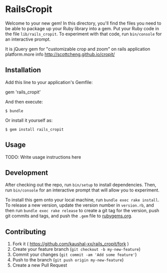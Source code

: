# RailsCropit

Welcome to your new gem! In this directory, you'll find the files you need to be able to package up your Ruby library into a gem. Put your Ruby code in the file `lib/rails_cropit`. To experiment with that code, run `bin/console` for an interactive prompt.

It is jQuery gem for "customizable crop and zoom" on rails application platform.more info http://scottcheng.github.io/cropit/

## Installation

Add this line to your application's Gemfile:

gem 'rails_cropit'

And then execute:

    $ bundle

Or install it yourself as:

    $ gem install rails_cropit

## Usage

TODO: Write usage instructions here

## Development

After checking out the repo, run `bin/setup` to install dependencies. Then, run `bin/console` for an interactive prompt that will allow you to experiment.

To install this gem onto your local machine, run `bundle exec rake install`. To release a new version, update the version number in `version.rb`, and then run `bundle exec rake release` to create a git tag for the version, push git commits and tags, and push the `.gem` file to [rubygems.org](https://rubygems.org).

## Contributing

1. Fork it ( https://github.com/kaushal-xx/rails_cropit/fork )
2. Create your feature branch (`git checkout -b my-new-feature`)
3. Commit your changes (`git commit -am 'Add some feature'`)
4. Push to the branch (`git push origin my-new-feature`)
5. Create a new Pull Request

